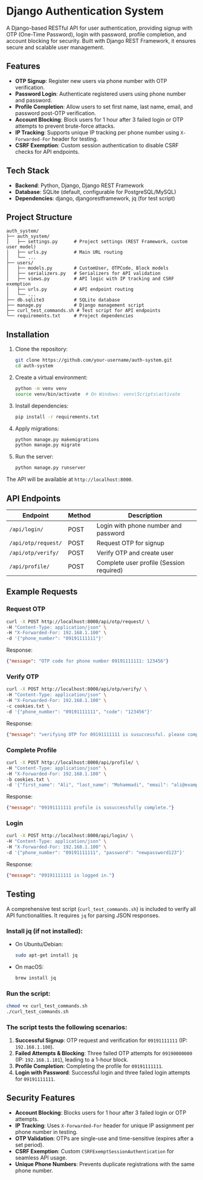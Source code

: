 # Django Authentication System

A Django-based RESTful API for user authentication, providing signup with OTP (One-Time Password), login with password, profile completion, and account blocking for security. Built with Django REST Framework, it ensures secure and scalable user management.

## Features

- **OTP Signup**: Register new users via phone number with OTP verification.
- **Password Login**: Authenticate registered users using phone number and password.
- **Profile Completion**: Allow users to set first name, last name, email, and password post-OTP verification.
- **Account Blocking**: Block users for 1 hour after 3 failed login or OTP attempts to prevent brute-force attacks.
- **IP Tracking**: Supports unique IP tracking per phone number using `X-Forwarded-For` header for testing.
- **CSRF Exemption**: Custom session authentication to disable CSRF checks for API endpoints.

## Tech Stack

- **Backend**: Python, Django, Django REST Framework
- **Database**: SQLite (default, configurable for PostgreSQL/MySQL)
- **Dependencies**: django, djangorestframework, jq (for test script)

## Project Structure

```
auth_system/
├── auth_system/
│   ├── settings.py      # Project settings (REST Framework, custom user model)
│   ├── urls.py          # Main URL routing
│   └── ...
├── users/
│   ├── models.py        # CustomUser, OTPCode, Block models
│   ├── serializers.py   # Serializers for API validation
│   ├── views.py         # API logic with IP tracking and CSRF exemption
│   ├── urls.py          # API endpoint routing
│   └── ...
├── db.sqlite3           # SQLite database
├── manage.py            # Django management script
├── curl_test_commands.sh # Test script for API endpoints
└── requirements.txt     # Project dependencies
```

## Installation

1. Clone the repository:
   ```bash
   git clone https://github.com/your-username/auth-system.git
   cd auth-system
   ```

2. Create a virtual environment:
   ```bash
   python -m venv venv
   source venv/bin/activate  # On Windows: venv\Scripts\activate
   ```

3. Install dependencies:
   ```bash
   pip install -r requirements.txt
   ```

4. Apply migrations:
   ```bash
   python manage.py makemigrations
   python manage.py migrate
   ```

5. Run the server:
   ```bash
   python manage.py runserver
   ```

The API will be available at `http://localhost:8000`.

## API Endpoints

| Endpoint            | Method | Description                             |
|---------------------|--------|-----------------------------------------|
| `/api/login/`       | POST   | Login with phone number and password    |
| `/api/otp/request/` | POST   | Request OTP for signup                  |
| `/api/otp/verify/`  | POST   | Verify OTP and create user              |
| `/api/profile/`     | POST   | Complete user profile (Session required)|

## Example Requests

### Request OTP
```bash
curl -X POST http://localhost:8000/api/otp/request/ \
-H "Content-Type: application/json" \
-H "X-Forwarded-For: 192.168.1.100" \
-d '{"phone_number": "09191111111"}'
```

Response:
```json
{"message": "OTP code for phone number 09191111111: 123456"}
```

### Verify OTP
```bash
curl -X POST http://localhost:8000/api/otp/verify/ \
-H "Content-Type: application/json" \
-H "X-Forwarded-For: 192.168.1.100" \
-c cookies.txt \
-d '{"phone_number": "09191111111", "code": "123456"}'
```

Response:
```json
{"message": "verifying OTP for 09191111111 is susuccessful. please complete your profile."}
```

### Complete Profile
```bash
curl -X POST http://localhost:8000/api/profile/ \
-H "Content-Type: application/json" \
-H "X-Forwarded-For: 192.168.1.100" \
-b cookies.txt \
-d '{"first_name": "Ali", "last_name": "Mohammadi", "email": "ali@example.com", "password": "newpassword123"}'
```

Response:
```json
{"message": "09191111111 profile is susuccessfully complete."}
```

### Login
```bash
curl -X POST http://localhost:8000/api/login/ \
-H "Content-Type: application/json" \
-H "X-Forwarded-For: 192.168.1.100" \
-d '{"phone_number": "09191111111", "password": "newpassword123"}'
```

Response:
```json
{"message": "09191111111 is logged in."}
```

## Testing

A comprehensive test script (`curl_test_commands.sh`) is included to verify all API functionalities. It requires `jq` for parsing JSON responses.

### Install jq (if not installed):
- On Ubuntu/Debian:
  ```bash
  sudo apt-get install jq
  ```
- On macOS:
  ```bash
  brew install jq
  ```

### Run the script:
```bash
chmod +x curl_test_commands.sh
./curl_test_commands.sh
```

### The script tests the following scenarios:
1. **Successful Signup**: OTP request and verification for `09191111111` (IP: `192.168.1.100`).
2. **Failed Attempts & Blocking**: Three failed OTP attempts for `09190000000` (IP: `192.168.1.101`), leading to a 1-hour block.
3. **Profile Completion**: Completing the profile for `09191111111`.
4. **Login with Password**: Successful login and three failed login attempts for `09191111111`.

## Security Features

- **Account Blocking**: Blocks users for 1 hour after 3 failed login or OTP attempts.
- **IP Tracking**: Uses `X-Forwarded-For` header for unique IP assignment per phone number in testing.
- **OTP Validation**: OTPs are single-use and time-sensitive (expires after a set period).
- **CSRF Exemption**: Custom `CSRFExemptSessionAuthentication` for seamless API usage.
- **Unique Phone Numbers**: Prevents duplicate registrations with the same phone number.

<!-- ## Configuration

- **Database**: SQLite by default. Update `settings.py` for PostgreSQL or MySQL.
- **IP Handling**: Supports `X-Forwarded-For` for testing; in production, ensure proper proxy configuration.
- **Authentication**: Session-based authentication for `/api/profile/`; no CSRF checks required.

## Contributing

1. Fork the repository.
2. Create a feature branch:
   ```bash
   git checkout -b feature/your-feature
   ```
3. Commit your changes:
   ```bash
   git commit -m "Add your feature"
   ```
4. Push to the branch:
   ```bash
   git push origin feature/your-feature
   ```
5. Open a pull request.

## License

This project is licensed under the MIT License.

## Contact

For issues or suggestions, open an issue on GitHub or contact [your-email@example.com]. -->
